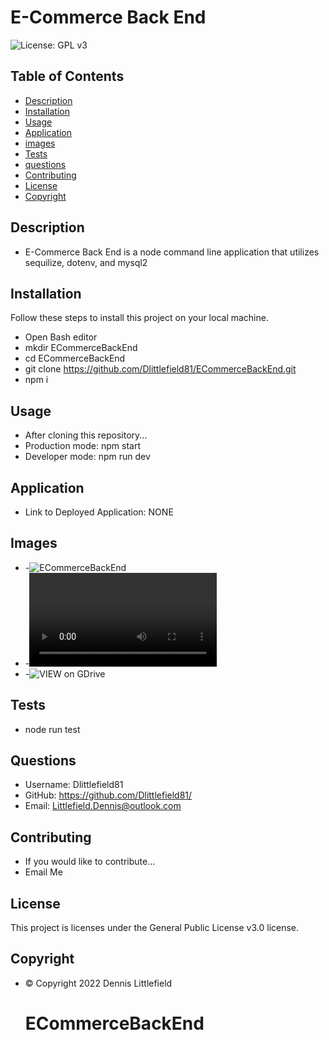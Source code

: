 
# E-Commerce Back End
![License: GPL v3](https://img.shields.io/badge/License-GPLv3-blue.svg)


## Table of Contents
- [Description](#description)
- [Installation](#installation)
- [Usage](#usage)
- [Application](#application)
- [images](#images)
- [Tests](#tests)
- [questions](#questions)
- [Contributing](#contributing)
- [License](#license)
- [Copyright](#copyright)


## Description
- E-Commerce Back End is a node command line application that utilizes sequilize, dotenv, and mysql2


## Installation
Follow these steps to install this project on your local machine.
- Open Bash editor
- mkdir ECommerceBackEnd
- cd ECommerceBackEnd
- git clone https://github.com/Dlittlefield81/ECommerceBackEnd.git
- npm i


## Usage
- After cloning this repository...
- Production mode: npm start
- Developer mode: npm run dev

## Application
- Link to Deployed Application: NONE


## Images
- -![ECommerceBackEnd](./assets/images/ECommerceBackEnd.gif)
- -![VIEW DEMO VIDEO](./assets/images/ECommerceBackEnd.webm)
- -![VIEW on GDrive](https://drive.google.com/file/d/1ui7mqzm7oIqzqeUGBTAgJDOgqqRTIhJX/view)

## Tests
- node run test


## Questions
- Username: Dlittlefield81
- GitHub: https://github.com/Dlittlefield81/
- Email: Littlefield.Dennis@outlook.com


## Contributing
- If you would like to contribute...
- Email Me


## License
   This project is licenses under the General Public License v3.0 license.



## Copyright
- © Copyright 2022 Dennis Littlefield
    # ECommerceBackEnd
